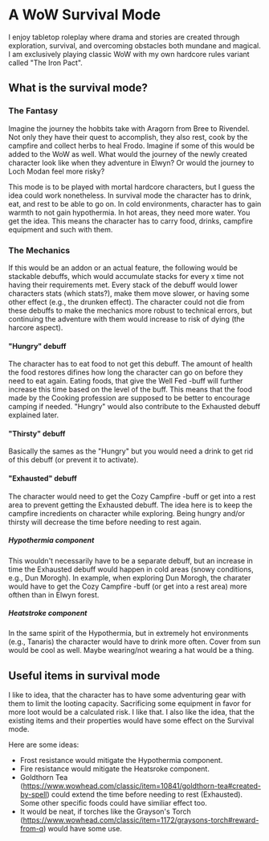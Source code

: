 # A WoW Survival Mode
I enjoy tabletop roleplay where drama and stories are created through exploration, survival, and overcoming obstacles both mundane and magical. I am exclusively playing classic WoW with my own hardcore rules variant called "The Iron Pact".

## What is the survival mode?

### The Fantasy

Imagine the journey the hobbits take with Aragorn from Bree to Rivendel. Not only they have their quest to accomplish, they also rest, cook by the campfire and collect herbs to heal Frodo. Imagine if some of this would be added to the WoW as well. What would the journey of the newly created character look like when they adventure in Elwyn? Or would the journey to Loch Modan feel more risky?

This mode is to be played with mortal hardcore characters, but I guess the idea could work nonetheless. In survival mode the character has to drink, eat, and rest to be able to go on. In cold environments, character has to gain warmth to not gain hypothermia. In hot areas, they need more water. You get the idea. This means the character has to carry food, drinks, campfire equipment and such with them.

### The Mechanics

If this would be an addon or an actual feature, the following would be stackable debuffs, which would accumulate stacks for every x time not having their requirements met. Every stack of the debuff would lower characters stats (which stats?), make them move slower, or having some other effect (e.g., the drunken effect). The character could not die from these debuffs to make the mechanics more robust to technical errors, but continuing the adventure with them would increase to risk of dying (the harcore aspect).

#### "Hungry" debuff

The character has to eat food to not get this debuff. The amount of health the food restores difines how long the character can go on before they need to eat again. Eating foods, that give the Well Fed -buff will further increase this time based on the level of the buff. This means that the food made by the Cooking profession are supposed to be better to encourage camping if needed. "Hungry" would also contribute to the Exhausted debuff explained later. 


#### "Thirsty" debuff

Basically the sames as the "Hungry" but you would need a drink to get rid of this debuff (or prevent it to activate).


#### "Exhausted" debuff

The character would need to get the Cozy Campfire -buff or get into a rest area to prevent getting the Exhausted debuff. The idea here is to keep the campfire incredients on character while exploring. Being hungry and/or thirsty will decrease the time before needing to rest again.


##### Hypothermia component

This wouldn't necessarily have to be a separate debuff, but an increase in time the Exhausted debuff would happen in cold areas (snowy conditions, e.g., Dun Morogh). In example, when exploring Dun Morogh, the charater would have to get the Cozy Campfire -buff (or get into a rest area) more ofthen than in Elwyn forest.


##### Heatstroke component

In the same spirit of the Hypothermia, but in extremely hot environments (e.g., Tanaris) the character would have to drink more often. Cover from sun would be cool as well. Maybe wearing/not wearing a hat would be a thing.

## Useful items in survival mode

I like to idea, that the character has to have some adventuring gear with them to limit the looting capacity. Sacrificing some equipment in favor for more loot would be a calculated risk. I like that. I also like the idea, that the existing items and their properties would have some effect on the Survival mode.

Here are some ideas:

- Frost resistance would mitigate the Hypothermia component.
- Fire resistance would mitigate the Heatsroke component.
- Goldthorn Tea (https://www.wowhead.com/classic/item=10841/goldthorn-tea#created-by-spell) could extend the time before needing to rest (Exhausted). Some other specific foods could have similiar effect too.
- It would be neat, if torches like the Grayson's Torch (https://www.wowhead.com/classic/item=1172/graysons-torch#reward-from-q) would have some use.
